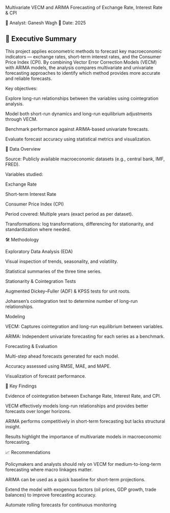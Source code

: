 Multivariate VECM and ARIMA Forecasting of Exchange Rate, Interest Rate & CPI

👤 Analyst: Ganesh Wagh
📅 Date: 2025

## 📌 Executive Summary

This project applies econometric methods to forecast key macroeconomic indicators — exchange rates, short-term interest rates, and the Consumer Price Index (CPI). By combining Vector Error Correction Models (VECM) with ARIMA models, the analysis compares multivariate and univariate forecasting approaches to identify which method provides more accurate and reliable forecasts.

Key objectives:

Explore long-run relationships between the variables using cointegration analysis.

Model both short-run dynamics and long-run equilibrium adjustments through VECM.

Benchmark performance against ARIMA-based univariate forecasts.

Evaluate forecast accuracy using statistical metrics and visualization.

📂 Data Overview

Source: Publicly available macroeconomic datasets (e.g., central bank, IMF, FRED).

Variables studied:

Exchange Rate

Short-term Interest Rate

Consumer Price Index (CPI)

Period covered: Multiple years (exact period as per dataset).

Transformations: log transformations, differencing for stationarity, and standardization where needed.

🛠 Methodology

Exploratory Data Analysis (EDA)

Visual inspection of trends, seasonality, and volatility.

Statistical summaries of the three time series.

Stationarity & Cointegration Tests

Augmented Dickey–Fuller (ADF) & KPSS tests for unit roots.

Johansen’s cointegration test to determine number of long-run relationships.

Modeling

VECM: Captures cointegration and long-run equilibrium between variables.

ARIMA: Independent univariate forecasting for each series as a benchmark.

Forecasting & Evaluation

Multi-step ahead forecasts generated for each model.

Accuracy assessed using RMSE, MAE, and MAPE.

Visualization of forecast performance.

📑 Key Findings

Evidence of cointegration between Exchange Rate, Interest Rate, and CPI.

VECM effectively models long-run relationships and provides better forecasts over longer horizons.

ARIMA performs competitively in short-term forecasting but lacks structural insight.

Results highlight the importance of multivariate models in macroeconomic forecasting.

📈 Recommendations

Policymakers and analysts should rely on VECM for medium-to-long-term forecasting where macro linkages matter.

ARIMA can be used as a quick baseline for short-term projections.

Extend the model with exogenous factors (oil prices, GDP growth, trade balances) to improve forecasting accuracy.

Automate rolling forecasts for continuous monitoring
